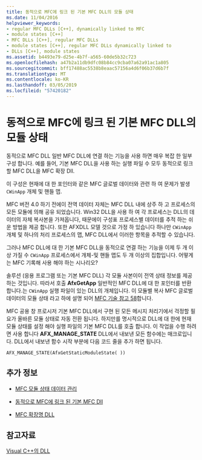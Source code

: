 ```yaml
---
title: 동적으로 MFC에 링크 된 기본 MFC DLL의 모듈 상태
ms.date: 11/04/2016
helpviewer_keywords:
- regular MFC DLLs [C++], dynamically linked to MFC
- module states [C++]
- MFC DLLs [C++], regular MFC DLLs
- module states [C++], regular MFC DLLs dynamically linked to
- DLLs [C++], module states
ms.assetid: b4493e79-d25e-4b7f-a565-60de5b32c723
ms.openlocfilehash: a47b2a11db9dfc08b84cc9cba07a62a91ac1a805
ms.sourcegitcommit: bff17488ac5538b8eaac57156a4d6f06b37d6b7f
ms.translationtype: MT
ms.contentlocale: ko-KR
ms.lasthandoff: 03/05/2019
ms.locfileid: "57420182"
---
```

# <a name="module-states-of-a-regular-mfc-dll-dynamically-linked-to-mfc"></a>동적으로 MFC에 링크 된 기본 MFC DLL의 모듈 상태

동적으로 MFC DLL 일반 MFC DLL에 연결 하는 기능을 사용 하면 매우 복잡 한 일부 구성 합니다. 예를 들어, 기본 MFC DLL을 사용 하는 실행 파일 수 모두 동적으로 링크할 MFC DLL을 MFC 확장 Dll.

이 구성은 현재에 대 한 포인터와 같은 MFC 글로벌 데이터와 관련 하 여 문제가 발생 `CWinApp` 개체 및 핸들 맵.

MFC 버전 4.0 하기 전에이 전역 데이터 자체는 MFC DLL 내에 상주 하 고 프로세스의 모든 모듈에 의해 공유 되었습니다. Win32 DLL을 사용 하 여 각 프로세스는 DLL의 데이터의 자체 복사본을 가져옵니다, 때문에이 구성표 프로세스별 데이터를 추적 하는 쉬운 방법을 제공 합니다. 또한 AFXDLL 모델 것으로 가정 하 있습니다 하나만 `CWinApp` 개체 및 하나의 처리 프로세스의 맵, MFC DLL에서 이러한 항목을 추적할 수 있습니다.

그러나 MFC DLL에 대 한 기본 MFC DLL을 동적으로 연결 하는 기능을 이제 두 개 이상 가질 수 `CWinApp` 프로세스에서 개체-및 핸들 맵도 두 개 이상의 집합입니다. 어떻게는 MFC 기록해 사용 해야 하는 시나리오?

솔루션 (응용 프로그램 또는 기본 MFC DLL) 각 모듈 사본이이 전역 상태 정보를 제공 하는 것입니다. 따라서 호출 **AfxGetApp** 일반적인 MFC DLL에 대 한 포인터를 반환 합니다.는 `CWinApp` 실행 파일이 있는 DLL의 개체입니다. 이 모듈별 복사 MFC 글로벌 데이터의 모듈 상태 라고 하에 설명 되어 [MFC 기술 참고 58](../mfc/tn058-mfc-module-state-implementation.md)합니다.

MFC 공용 창 프로시저 기본 MFC DLL에서 구현 된 모든 메시지 처리기에서 걱정할 필요가 올바른 모듈 상태로 자동 전환 됩니다. 하지만를 명시적으로 DLL에 대 한에 현재 모듈 상태를 설정 해야 실행 파일의 기본 MFC DLL를 호출 합니다. 이 작업을 수행 하려면 사용 합니다 **AFX_MANAGE_STATE** DLL에서 내보낸 모든 함수에는 매크로입니다. DLL에서 내보낸 함수 시작 부분에 다음 코드 줄을 추가 하면 됩니다.

```
AFX_MANAGE_STATE(AfxGetStaticModuleState( ))
```

## <a name="what-do-you-want-to-know-more-about"></a>추가 정보

- [MFC 모듈 상태 데이터 관리](../mfc/managing-the-state-data-of-mfc-modules.md)

- [동적으로 MFC에 링크 된 기본 MFC Dll](../build/regular-dlls-dynamically-linked-to-mfc.md)

- [MFC 확장명 DLL](../build/extension-dlls-overview.md)

## <a name="see-also"></a>참고자료

[Visual C++의 DLL](../build/dlls-in-visual-cpp.md)
